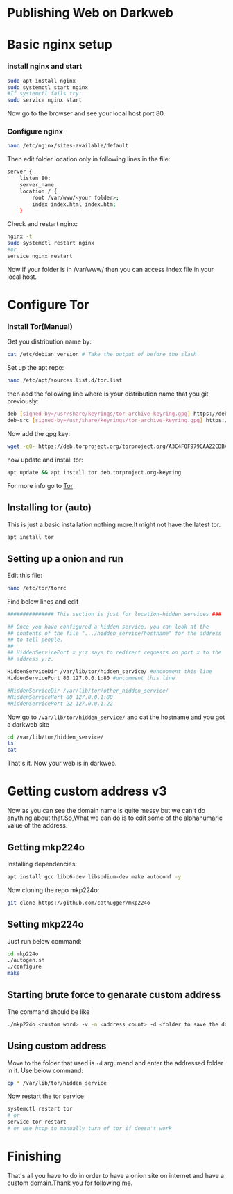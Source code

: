 # Publishing Web on Darkweb

# Basic nginx setup
### install nginx and start
```bash
sudo apt install nginx
sudo systemctl start nginx
#If systemctl fails try:
sudo service nginx start
```
Now go to the browser and see your local host port 80.
### Configure nginx
```bash
nano /etc/nginx/sites-available/default
```
Then edit folder location only in following lines in the file:
```bash
server {
    listen 80:
    server_name
    location / {
        root /var/www/<your folder>;
        index index.html index.htm;
    }
```
Check and restart nginx:
```bash
nginx -t
sudo systemctl restart nginx
#or
service nginx restart
```
Now if your folder is in /var/www/ then you can access index file in your local host.<br>

# Configure Tor
### Install Tor(Manual)
Get you distribution name by:
```bash
cat /etc/debian_version # Take the output of before the slash
```
Set up the apt repo:
```bash
nano /etc/apt/sources.list.d/tor.list
```
then add the following line where <DISTRUBUTION> is your distribution name that you git previously:
```bash
deb [signed-by=/usr/share/keyrings/tor-archive-keyring.gpg] https://deb.torproject.org/torproject.org <DISTRIBUTION> main 
deb-src [signed-by=/usr/share/keyrings/tor-archive-keyring.gpg] https://deb.torproject.org/torproject.org <DISTRIBUTION> main
```
Now add the gpg key:
```bash
wget -qO- https://deb.torproject.org/torproject.org/A3C4F0F979CAA22CDBA8F512EE8CBC9E886DDD89.asc | gpg --dearmor | tee /usr/share/keyrings/tor-archive-keyring.gpg >/dev/null
```
now update and install tor:
```bash
apt update && apt install tor deb.torproject.org-keyring
```
For more info go to [Tor](https://support.torproject.org/apt/tor-deb-repo/)
## Installing tor (auto)
This is just a basic installation nothing more.It might not have the latest tor.
```bash
apt install tor
```
## Setting up a onion and run
Edit this file:
```bash
nano /etc/tor/torrc
```
Find below lines and edit
```bash
############### This section is just for location-hidden services ###

## Once you have configured a hidden service, you can look at the
## contents of the file ".../hidden_service/hostname" for the address
## to tell people.
##
## HiddenServicePort x y:z says to redirect requests on port x to the
## address y:z.

HiddenServiceDir /var/lib/tor/hidden_service/ #uncooment this line
HiddenServicePort 80 127.0.0.1:80 #uncomment this line

#HiddenServiceDir /var/lib/tor/other_hidden_service/
#HiddenServicePort 80 127.0.0.1:80
#HiddenServicePort 22 127.0.0.1:22
```
Now go to `/var/lib/tor/hidden_service/` and cat the hostname and you got a darkweb site
```bash
cd /var/lib/tor/hidden_service/
ls
cat 
```
That's it. Now your web is in darkweb.
# Getting custom address v3
Now as you can see the domain name is quite messy but we can't do anything about that.So,What we can do is to edit some of the alphanumaric value of the address.
## Getting mkp224o
Installing dependencies:
```bash
apt install gcc libc6-dev libsodium-dev make autoconf -y
```
Now cloning the repo mkp224o:
```bash
git clone https://github.com/cathugger/mkp224o
```
## Setting mkp224o
Just run below command:
```bash
cd mkp224o
./autogen.sh
./configure
make
```
## Starting brute force to genarate custom address
The command should be like
```bash
./mkp224o <custom word> -v -n <address count> -d <folder to save the domain> -t <for therds(optional)>
```
## Using custom address
Move to the folder that used is `-d` argumend and enter the addressed folder in it.
Use below command:
```bash
cp * /var/lib/tor/hidden_service
```
Now restart the tor service
```bash
systemctl restart tor
# or
service tor restart
# or use htop to manually turn of tor if doesn't work
```
# Finishing
That's all you have to do in order to have a onion site on internet and have a custom domain.Thank you for following me.

